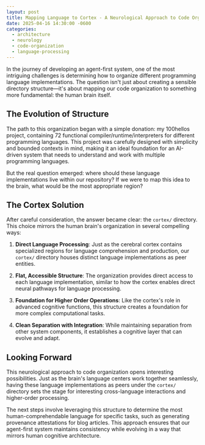 ```yaml
---
layout: post
title: Mapping Language to Cortex - A Neurological Approach to Code Organization
date: 2025-04-16 14:30:00 -0600
categories:
  - architecture
  - neurology
  - code-organization
  - language-processing
---
```


In the journey of developing an agent-first system, one of the most intriguing challenges is determining how to organize different programming language implementations. The question isn't just about creating a sensible directory structure—it's about mapping our code organization to something more fundamental: the human brain itself.

## The Evolution of Structure

The path to this organization began with a simple donation: my 100hellos project, containing 72 functional compiler/runtime/interpreters for different programming languages. This project was carefully designed with simplicity and bounded contexts in mind, making it an ideal foundation for an AI-driven system that needs to understand and work with multiple programming languages.

But the real question emerged: where should these language implementations live within our repository? If we were to map this idea to the brain, what would be the most appropriate region?

## The Cortex Solution

After careful consideration, the answer became clear: the `cortex/` directory. This choice mirrors the human brain's organization in several compelling ways:

1. **Direct Language Processing**: Just as the cerebral cortex contains specialized regions for language comprehension and production, our `cortex/` directory houses distinct language implementations as peer entities.

2. **Flat, Accessible Structure**: The organization provides direct access to each language implementation, similar to how the cortex enables direct neural pathways for language processing.

3. **Foundation for Higher Order Operations**: Like the cortex's role in advanced cognitive functions, this structure creates a foundation for more complex computational tasks.

4. **Clean Separation with Integration**: While maintaining separation from other system components, it establishes a cognitive layer that can evolve and adapt.

## Looking Forward

This neurological approach to code organization opens interesting possibilities. Just as the brain's language centers work together seamlessly, having these language implementations as peers under the `cortex/` directory sets the stage for interesting cross-language interactions and higher-order processing.

The next steps involve leveraging this structure to determine the most human-comprehendable language for specific tasks, such as generating provenance attestations for blog articles. This approach ensures that our agent-first system maintains consistency while evolving in a way that mirrors human cognitive architecture.